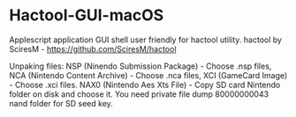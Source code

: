 # Hactool-GUI-macOS
Applescript application GUI shell user friendly for hactool utility.
hactool by SciresM - https://github.com/SciresM/hactool 

Unpaking files:
NSP (Ninendo Submission Package) - Choose .nsp files,
NCA (Nintendo Content Archive) - Choose .nca files,
XCI (GameCard Image) - Choose .xci files.
NAX0 (Nintendo Aes Xts File) - Copy SD card Nintendo folder on disk and choose it. You need private file dump 80000000043 nand folder for SD seed key.
